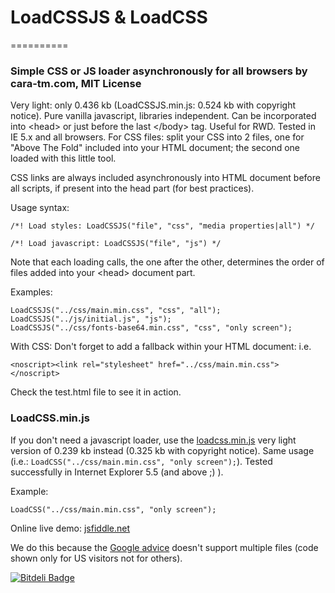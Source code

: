 # LoadCSSJS & LoadCSS
==========

### Simple CSS or JS loader asynchronously for all browsers by cara-tm.com, MIT License

Very light: only 0.436 kb (LoadCSSJS.min.js: 0.524 kb with copyright notice). Pure vanilla javascript, libraries independent. Can be incorporated into &lt;head&gt; or just before the last &lt;/body&gt; tag. Useful for RWD. Tested in IE 5.x and all browsers. For CSS files: split your CSS into 2 files, one for "Above The Fold" included into your HTML document; the second one loaded with this little tool.

CSS links are always included asynchronously into HTML document before all scripts, if present into the head part (for best practices).

Usage syntax:

    /*! Load styles: LoadCSSJS("file", "css", "media properties|all") */
    
    /*! Load javascript: LoadCSSJS("file", "js") */

Note that each loading calls, the one after the other, determines the order of files added into your &lt;head&gt; document part. 

Examples:

    LoadCSSJS("../css/main.min.css", "css", "all");
    LoadCSSJS("../js/initial.js", "js");
    LoadCSSJS("../css/fonts-base64.min.css", "css", "only screen");

With CSS: Don't forget to add a fallback within your HTML document:
i.e.

    <noscript><link rel="stylesheet" href="../css/main.min.css"></noscript>

Check the test.html file to see it in action.

### LoadCSS.min.js

If you don't need a javascript loader, use the [loadcss.min.js](https://github.com/cara-tm/LoadCSSJS/blob/master/loadcss.min.js) very light version of 0.239 kb instead (0.325 kb with copyright notice). Same usage (i.e.: `LoadCSS("../css/main.min.css", "only screen");`).
Tested successfully in Internet Explorer 5.5 (and above ;) ).

Example:

    LoadCSS("../css/main.min.css", "only screen");

Online live demo: [jsfiddle.net](http://jsfiddle.net/9ehh6xnx/)

We do this because the [Google advice](https://developers.google.com/speed/docs/insights/OptimizeCSSDelivery) doesn't support multiple files (code shown only for US visitors not for others).


[![Bitdeli Badge](https://d2weczhvl823v0.cloudfront.net/cara-tm/loadcssjs/trend.png)](https://bitdeli.com/free "Bitdeli Badge")

